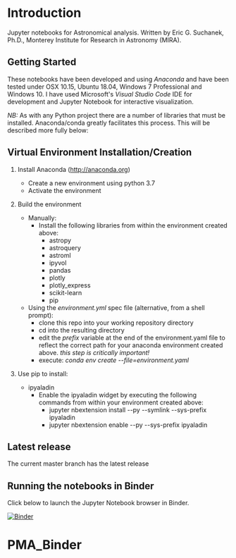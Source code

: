 # Introduction

Jupyter notebooks for Astronomical analysis. Written by Eric G. Suchanek, Ph.D.,
Monterey Institute for Research in Astronomy (MIRA).

## Getting Started

These notebooks have been developed and using *Anaconda* and have been tested under OSX 10.15,
Ubuntu 18.04, Windows 7 Professional and Windows 10. I have used Microsoft's
*Visual Studio Code* IDE for development and Jupyter Notebook for interactive visualization.

*NB:* As with any Python project there are a number of libraries that must be installed. Anaconda/conda greatly facilitates this process. This will be described more fully below:

## Virtual Environment Installation/Creation

1. Install Anaconda (<http://anaconda.org>)
    - Create a new environment using python 3.7
    - Activate the environment

2. Build the environment
    - Manually:
        - Install the following libraries from within the environment created above:
            - astropy
            - astroquery
            - astroml
            - ipyvol
            - pandas
            - plotly
            - plotly_express
            - scikit-learn
            - pip
    - Using the *environment.yml* spec file (alternative, from a shell prompt):
        - clone this repo into your working repository directory
        - cd into the resulting directory
        - edit the *prefix* variable at the end of the environment.yaml file to reflect the correct
        path for your anaconda environment created above. *this step is critically important!*
        - execute: *conda env create --file=environment.yaml*

3. Use pip to install:
    - ipyaladin
        - Enable the ipyaladin widget by executing the following commands from within your environment created above:
            - jupyter nbextension install --py --symlink --sys-prefix ipyaladin
            - jupyter nbextension enable --py --sys-prefix ipyaladin

## Latest release

The current master branch has the latest release

## Running the notebooks in Binder

Click below to launch the Jupyter Notebook browser in Binder.

[![Binder](https://mybinder.org/badge_logo.svg)](https://mybinder.org/v2/gh/suchanek/PMA.git/master)
# PMA_Binder

